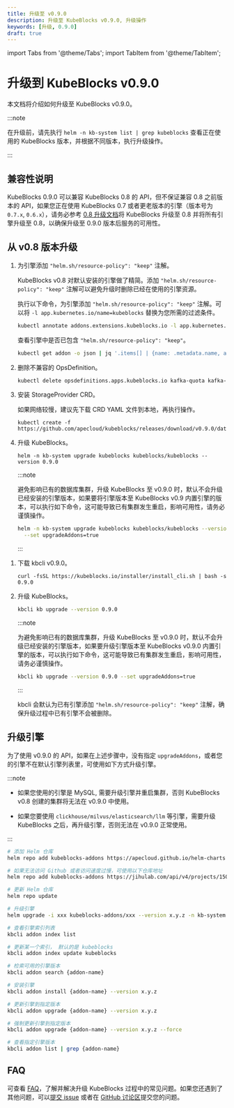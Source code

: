 ```yaml
---
title: 升级至 v0.9.0
description: 升级至 KubeBlocks v0.9.0, 升级操作
keywords: [升级, 0.9.0]
draft: true
---
```


import Tabs from '@theme/Tabs';
import TabItem from '@theme/TabItem';

# 升级到 KubeBlocks v0.9.0

本文档将介绍如何升级至 KubeBlocks v0.9.0。

:::note

在升级前，请先执行 `helm -n kb-system list | grep kubeblocks` 查看正在使用的 KubeBlocks 版本，并根据不同版本，执行升级操作。

:::

## 兼容性说明

KubeBlocks 0.9.0 可以兼容 KubeBlocks 0.8 的 API，但不保证兼容 0.8 之前版本的 API，如果您正在使用 KubeBlocks 0.7 或者更老版本的引擎（版本号为 `0.7.x`, `0.6.x`），请务必参考 [0.8 升级文档](https://github.com/apecloud/kubeblocks/blob/main/i18n/zh-cn/user-docs/upgrade-kubeblocks/upgrade-to-0.8.md)将 KubeBlocks 升级至 0.8 并将所有引擎升级至 0.8，以确保升级至 0.9.0 版本后服务的可用性。

## 从 v0.8 版本升级

<Tabs>

<TabItem value="Helm" label="Helm" default>

1. 为引擎添加 `"helm.sh/resource-policy": "keep"` 注解。

    KubeBlocks v0.8 对默认安装的引擎做了精简。添加 `"helm.sh/resource-policy": "keep"` 注解可以避免升级时删除已经在使用的引擎资源。

    执行以下命令，为引擎添加 `"helm.sh/resource-policy": "keep"` 注解。可以将 `-l app.kubernetes.io/name=kubeblocks` 替换为您所需的过滤条件。

    ```bash
    kubectl annotate addons.extensions.kubeblocks.io -l app.kubernetes.io/name=kubeblocks helm.sh/resource-policy=keep
    ```

    查看引擎中是否已包含 `"helm.sh/resource-policy": "keep"`。

    ```bash
    kubectl get addon -o json | jq '.items[] | {name: .metadata.name, annotations: .metadata.annotations}'
    ```

2. 删除不兼容的 OpsDefinition。

   ```bash
   kubectl delete opsdefinitions.apps.kubeblocks.io kafka-quota kafka-topic kafka-user-acl switchover
   ```

3. 安装 StorageProvider CRD。

   如果网络较慢，建议先下载 CRD YAML 文件到本地，再执行操作。

    ```shell
    kubectl create -f https://github.com/apecloud/kubeblocks/releases/download/v0.9.0/dataprotection.kubeblocks.io_storageproviders.yaml
    ```

4. 升级 KubeBlocks。

    ```shell
    helm -n kb-system upgrade kubeblocks kubeblocks/kubeblocks --version 0.9.0
    ```

    :::note

    避免影响已有的数据库集群，升级 KubeBlocks 至 v0.9.0 时，默认不会升级已经安装的引擎版本，如果要将引擎版本至 KubeBlocks v0.9 内置引擎的版本，可以执行如下命令，这可能导致已有集群发生重启，影响可用性，请务必谨慎操作。

    ```bash
    helm -n kb-system upgrade kubeblocks kubeblocks/kubeblocks --version 0.9.0 \
      --set upgradeAddons=true
    ```

    :::

</TabItem>

<TabItem value="kbcli" label="kbcli">

1. 下载 kbcli v0.9.0。

    ```shell
    curl -fsSL https://kubeblocks.io/installer/install_cli.sh | bash -s 0.9.0
    ```

2. 升级 KubeBlocks。

    ```bash
    kbcli kb upgrade --version 0.9.0 
    ```

    :::note

    为避免影响已有的数据库集群，升级 KubeBlocks 至 v0.9.0 时，默认不会升级已经安装的引擎版本，如果要升级引擎版本至 KubeBlocks v0.9.0 内置引擎的版本，可以执行如下命令，这可能导致已有集群发生重启，影响可用性，请务必谨慎操作。

    ```bash
    kbcli kb upgrade --version 0.9.0 --set upgradeAddons=true
    ```

    :::

    kbcli 会默认为已有引擎添加 `"helm.sh/resource-policy": "keep"` 注解，确保升级过程中已有引擎不会被删除。

</TabItem>

</Tabs>

## 升级引擎

为了使用 v0.9.0 的 API，如果在上述步骤中，没有指定 `upgradeAddons`，或者您的引擎不在默认引擎列表里，可使用如下方式升级引擎。

:::note

- 如果您使用的引擎是 MySQL, 需要升级引擎并重启集群，否则 KubeBlocks v0.8 创建的集群将无法在 v0.9.0 中使用。

- 如果您要使用 `clickhouse/milvus/elasticsearch/llm` 等引擎，需要升级 KubeBlocks 之后，再升级引擎，否则无法在 v0.9.0 正常使用。

:::

<Tabs>

<TabItem value="Helm" label="Helm" default>

```bash
# 添加 Helm 仓库
helm repo add kubeblocks-addons https://apecloud.github.io/helm-charts

# 如果无法访问 Github 或者访问速度过慢，可使用以下仓库地址
helm repo add kubeblocks-addons https://jihulab.com/api/v4/projects/150246/packages/helm/stable

# 更新 Helm 仓库
helm repo update

# 升级引擎
helm upgrade -i xxx kubeblocks-addons/xxx --version x.y.z -n kb-system  
```

</TabItem>

<TabItem value="kbcli" label="kbcli">

```bash
# 查看引擎索引列表
kbcli addon index list

# 更新某一个索引， 默认的是 kubeblocks
kbcli addon index update kubeblocks

# 检索可用的引擎版本
kbcli addon search {addon-name}

# 安装引擎
kbcli addon install {addon-name} --version x.y.z

# 更新引擎到指定版本
kbcli addon upgrade {addon-name} --version x.y.z

# 强制更新引擎到指定版本
kbcli addon upgrade {addon-name} --version x.y.z --force

# 查看指定引擎版本
kbcli addon list | grep {addon-name}
```

</TabItem>

</Tabs>

## FAQ

可查看 [FAQ](./faq.md)，了解并解决升级 KubeBlocks 过程中的常见问题。如果您还遇到了其他问题，可以[提交 issue](https://github.com/apecloud/kubeblocks/issues/new/choose) 或者在 [GitHub 讨论区](https://github.com/apecloud/kubeblocks/discussions)提交您的问题。
